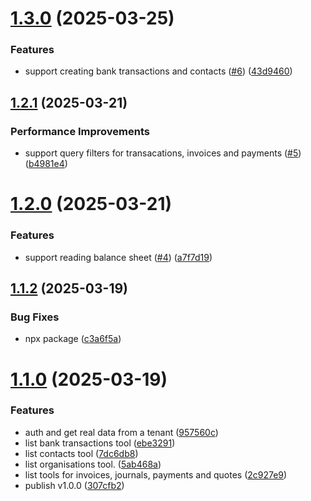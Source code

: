 # [1.3.0](https://github.com/john-zhang-dev/xero-mcp/compare/v1.2.1...v1.3.0) (2025-03-25)


### Features

* support creating bank transactions and contacts ([#6](https://github.com/john-zhang-dev/xero-mcp/issues/6)) ([43d9460](https://github.com/john-zhang-dev/xero-mcp/commit/43d9460b734d223a24ef0b82fd309dc2cfa032d2))



## [1.2.1](https://github.com/john-zhang-dev/xero-mcp/compare/v1.2.0...v1.2.1) (2025-03-21)


### Performance Improvements

* support query filters for transacations, invoices and payments ([#5](https://github.com/john-zhang-dev/xero-mcp/issues/5)) ([b4981e4](https://github.com/john-zhang-dev/xero-mcp/commit/b4981e4a12672e2bca8aa824f0561ab7427a892c))



# [1.2.0](https://github.com/john-zhang-dev/xero-mcp/compare/v1.1.2...v1.2.0) (2025-03-21)


### Features

* support reading balance sheet ([#4](https://github.com/john-zhang-dev/xero-mcp/issues/4)) ([a7f7d19](https://github.com/john-zhang-dev/xero-mcp/commit/a7f7d190a823e4ea7a9695f7bc2e011098f7d522))



## [1.1.2](https://github.com/john-zhang-dev/xero-mcp/compare/v1.1.0...v1.1.2) (2025-03-19)


### Bug Fixes

* npx package ([c3a6f5a](https://github.com/john-zhang-dev/xero-mcp/commit/c3a6f5a60c449e139183ab5cddc7c06389bde2e4))



# [1.1.0](https://github.com/john-zhang-dev/xero-mcp/compare/957560cb3556f65d1bca1e9437bc67ee32699b18...v1.1.0) (2025-03-19)


### Features

* auth and get real data from a tenant ([957560c](https://github.com/john-zhang-dev/xero-mcp/commit/957560cb3556f65d1bca1e9437bc67ee32699b18))
* list bank transactions tool ([ebe3291](https://github.com/john-zhang-dev/xero-mcp/commit/ebe329165febd54cfc104c54be37230b642856fd))
* list contacts tool ([7dc6db8](https://github.com/john-zhang-dev/xero-mcp/commit/7dc6db8fb881e7909dbfa27599bc5dd8f658d0db))
* list organisations tool. ([5ab468a](https://github.com/john-zhang-dev/xero-mcp/commit/5ab468aca244bd74212554ab04c7059d54034bab))
* list tools for invoices, journals, payments and quotes ([2c927e9](https://github.com/john-zhang-dev/xero-mcp/commit/2c927e93933c8091a12e8f8c8445057bbd254c52))
* publish v1.0.0 ([307cfb2](https://github.com/john-zhang-dev/xero-mcp/commit/307cfb2681b6918ed288621be3c8c9a6f735261e))



